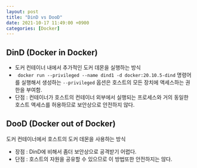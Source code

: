 ```yaml
---
layout: post
title: "DinD vs DooD"
date: 2021-10-17 11:49:00 +0900
categories: [Docker]
---
```


## DinD (Docker in Docker)
- 도커 컨테이너 내에서 추가적인 도커 데몬을 실행하는 방식
- ` docker run --privileged --name dind1 -d docker:20.10.5-dind` 명령어를 실행해서 생성하는 `--privileged` 옵션은 호스트의 모든 장치에 액세스하는 권한을 부여함.
- 단점 : 컨테이너가 호스트의 컨테이너 외부에서 실행되는 프로세스와 거의 동일한 호스트 액세스를 허용하므로 보안상으로 안전하지 않다.

## DooD (Docker out of Docker)
도커 컨테이너에서 호스트의 도커 데몬을 사용하는 방식
- 장점 : DinD에 비해서 좀더 보안상으로 공격받기 어렵다.
- 단점 : 호스트의 자원을 공유할 수 있으므로 이 방법또한 안전하지는 않다.